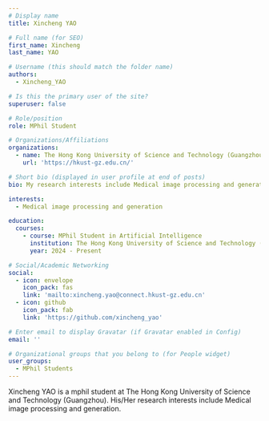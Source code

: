```yaml
---
# Display name
title: Xincheng YAO

# Full name (for SEO)
first_name: Xincheng
last_name: YAO

# Username (this should match the folder name)
authors:
  - Xincheng_YAO

# Is this the primary user of the site?
superuser: false

# Role/position
role: MPhil Student

# Organizations/Affiliations
organizations:
  - name: The Hong Kong University of Science and Technology (Guangzhou)
    url: 'https://hkust-gz.edu.cn/'

# Short bio (displayed in user profile at end of posts)
bio: My research interests include Medical image processing and generation.

interests:
  - Medical image processing and generation

education:
  courses:
    - course: MPhil Student in Artificial Intelligence
      institution: The Hong Kong University of Science and Technology (Guangzhou)
      year: 2024 - Present

# Social/Academic Networking
social:
  - icon: envelope
    icon_pack: fas
    link: 'mailto:xincheng.yao@connect.hkust-gz.edu.cn'
  - icon: github
    icon_pack: fab
    link: 'https://github.com/xincheng_yao'

# Enter email to display Gravatar (if Gravatar enabled in Config)
email: ''

# Organizational groups that you belong to (for People widget)
user_groups:
  - MPhil Students
---
```


Xincheng YAO is a mphil student at The Hong Kong University of Science and Technology (Guangzhou). His/Her research interests include Medical image processing and generation.

